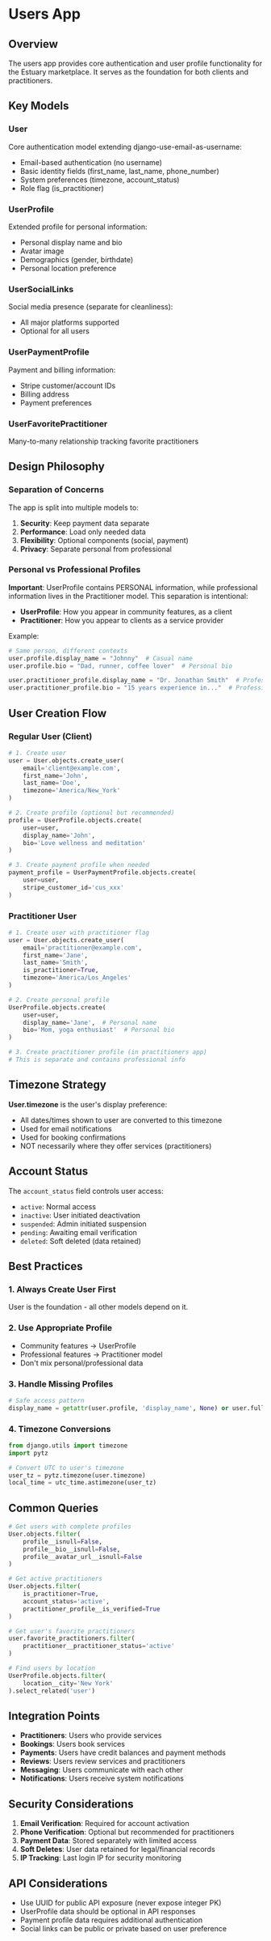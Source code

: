 # Users App

## Overview
The users app provides core authentication and user profile functionality for the Estuary marketplace. It serves as the foundation for both clients and practitioners.

## Key Models

### User
Core authentication model extending django-use-email-as-username:
- Email-based authentication (no username)
- Basic identity fields (first_name, last_name, phone_number)
- System preferences (timezone, account_status)
- Role flag (is_practitioner)

### UserProfile
Extended profile for personal information:
- Personal display name and bio
- Avatar image
- Demographics (gender, birthdate)
- Personal location preference

### UserSocialLinks
Social media presence (separate for cleanliness):
- All major platforms supported
- Optional for all users

### UserPaymentProfile
Payment and billing information:
- Stripe customer/account IDs
- Billing address
- Payment preferences

### UserFavoritePractitioner
Many-to-many relationship tracking favorite practitioners

## Design Philosophy

### Separation of Concerns
The app is split into multiple models to:
1. **Security**: Keep payment data separate
2. **Performance**: Load only needed data
3. **Flexibility**: Optional components (social, payment)
4. **Privacy**: Separate personal from professional

### Personal vs Professional Profiles
**Important**: UserProfile contains PERSONAL information, while professional information lives in the Practitioner model. This separation is intentional:

- **UserProfile**: How you appear in community features, as a client
- **Practitioner**: How you appear to clients as a service provider

Example:
```python
# Same person, different contexts
user.profile.display_name = "Johnny"  # Casual name
user.profile.bio = "Dad, runner, coffee lover"  # Personal bio

user.practitioner_profile.display_name = "Dr. Jonathan Smith"  # Professional
user.practitioner_profile.bio = "15 years experience in..."  # Professional
```

## User Creation Flow

### Regular User (Client)
```python
# 1. Create user
user = User.objects.create_user(
    email='client@example.com',
    first_name='John',
    last_name='Doe',
    timezone='America/New_York'
)

# 2. Create profile (optional but recommended)
profile = UserProfile.objects.create(
    user=user,
    display_name='John',
    bio='Love wellness and meditation'
)

# 3. Create payment profile when needed
payment_profile = UserPaymentProfile.objects.create(
    user=user,
    stripe_customer_id='cus_xxx'
)
```

### Practitioner User
```python
# 1. Create user with practitioner flag
user = User.objects.create_user(
    email='practitioner@example.com',
    first_name='Jane',
    last_name='Smith',
    is_practitioner=True,
    timezone='America/Los_Angeles'
)

# 2. Create personal profile
UserProfile.objects.create(
    user=user,
    display_name='Jane',  # Personal name
    bio='Mom, yoga enthusiast'  # Personal bio
)

# 3. Create practitioner profile (in practitioners app)
# This is separate and contains professional info
```

## Timezone Strategy

**User.timezone** is the user's display preference:
- All dates/times shown to user are converted to this timezone
- Used for email notifications
- Used for booking confirmations
- NOT necessarily where they offer services (practitioners)

## Account Status

The `account_status` field controls user access:
- `active`: Normal access
- `inactive`: User initiated deactivation
- `suspended`: Admin initiated suspension
- `pending`: Awaiting email verification
- `deleted`: Soft deleted (data retained)

## Best Practices

### 1. Always Create User First
User is the foundation - all other models depend on it.

### 2. Use Appropriate Profile
- Community features → UserProfile
- Professional features → Practitioner model
- Don't mix personal/professional data

### 3. Handle Missing Profiles
```python
# Safe access pattern
display_name = getattr(user.profile, 'display_name', None) or user.full_name
```

### 4. Timezone Conversions
```python
from django.utils import timezone
import pytz

# Convert UTC to user's timezone
user_tz = pytz.timezone(user.timezone)
local_time = utc_time.astimezone(user_tz)
```

## Common Queries

```python
# Get users with complete profiles
User.objects.filter(
    profile__isnull=False,
    profile__bio__isnull=False,
    profile__avatar_url__isnull=False
)

# Get active practitioners
User.objects.filter(
    is_practitioner=True,
    account_status='active',
    practitioner_profile__is_verified=True
)

# Get user's favorite practitioners
user.favorite_practitioners.filter(
    practitioner__practitioner_status='active'
)

# Find users by location
UserProfile.objects.filter(
    location__city='New York'
).select_related('user')
```

## Integration Points

- **Practitioners**: Users who provide services
- **Bookings**: Users book services
- **Payments**: Users have credit balances and payment methods
- **Reviews**: Users review services and practitioners
- **Messaging**: Users communicate with each other
- **Notifications**: Users receive system notifications

## Security Considerations

1. **Email Verification**: Required for account activation
2. **Phone Verification**: Optional but recommended for practitioners
3. **Payment Data**: Stored separately with limited access
4. **Soft Deletes**: User data retained for legal/financial records
5. **IP Tracking**: Last login IP for security monitoring

## API Considerations

- Use UUID for public API exposure (never expose integer PK)
- UserProfile data should be optional in API responses
- Payment profile data requires additional authentication
- Social links can be public or private based on user preference